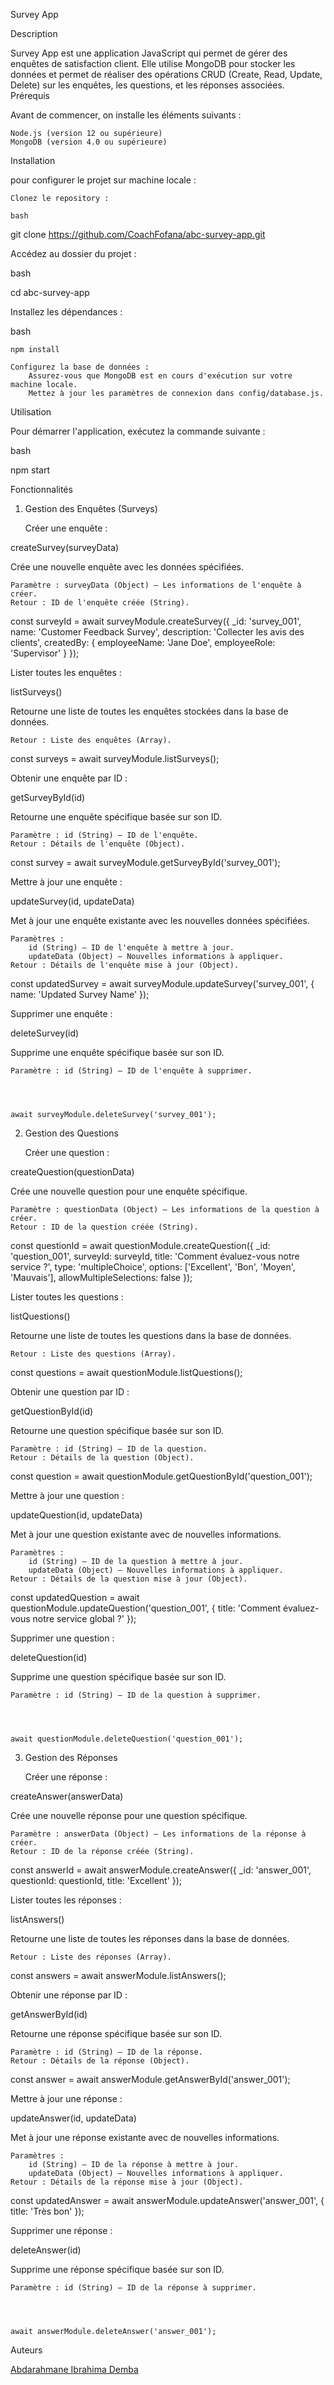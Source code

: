 Survey App

Description

Survey App est une application JavaScript qui permet de gérer des enquêtes de satisfaction client. Elle utilise MongoDB pour stocker les données et permet de réaliser des opérations CRUD (Create, Read, Update, Delete) sur les enquêtes, les questions, et les réponses associées.
Prérequis

Avant de commencer, on installe les éléments suivants :

    Node.js (version 12 ou supérieure)
    MongoDB (version 4.0 ou supérieure)

Installation

 pour configurer le projet sur  machine locale :

    Clonez le repository :

    bash

git clone https://github.com/CoachFofana/abc-survey-app.git

Accédez au dossier du projet :

bash

cd abc-survey-app

Installez les dépendances :

bash

    npm install

    Configurez la base de données :
        Assurez-vous que MongoDB est en cours d'exécution sur votre machine locale.
        Mettez à jour les paramètres de connexion dans config/database.js.

Utilisation

Pour démarrer l'application, exécutez la commande suivante :

bash

npm start

Fonctionnalités
1. Gestion des Enquêtes (Surveys)

    Créer une enquête :

    

createSurvey(surveyData)

Crée une nouvelle enquête avec les données spécifiées.

    Paramètre : surveyData (Object) – Les informations de l'enquête à créer.
    Retour : ID de l'enquête créée (String).


const surveyId = await surveyModule.createSurvey({
    _id: 'survey_001',
    name: 'Customer Feedback Survey',
    description: 'Collecter les avis des clients',
    createdBy: {
        employeeName: 'Jane Doe',
        employeeRole: 'Supervisor'
    }
});

Lister toutes les enquêtes :



listSurveys()

Retourne une liste de toutes les enquêtes stockées dans la base de données.

    Retour : Liste des enquêtes (Array).



const surveys = await surveyModule.listSurveys();

Obtenir une enquête par ID :

getSurveyById(id)

Retourne une enquête spécifique basée sur son ID.

    Paramètre : id (String) – ID de l'enquête.
    Retour : Détails de l'enquête (Object).


const survey = await surveyModule.getSurveyById('survey_001');

Mettre à jour une enquête :


updateSurvey(id, updateData)

Met à jour une enquête existante avec les nouvelles données spécifiées.

    Paramètres :
        id (String) – ID de l'enquête à mettre à jour.
        updateData (Object) – Nouvelles informations à appliquer.
    Retour : Détails de l'enquête mise à jour (Object).


const updatedSurvey = await surveyModule.updateSurvey('survey_001', { name: 'Updated Survey Name' });

Supprimer une enquête :


deleteSurvey(id)

Supprime une enquête spécifique basée sur son ID.

    Paramètre : id (String) – ID de l'enquête à supprimer.




    await surveyModule.deleteSurvey('survey_001');

2. Gestion des Questions

    Créer une question :

    

createQuestion(questionData)

Crée une nouvelle question pour une enquête spécifique.

    Paramètre : questionData (Object) – Les informations de la question à créer.
    Retour : ID de la question créée (String).




const questionId = await questionModule.createQuestion({
    _id: 'question_001',
    surveyId: surveyId,
    title: 'Comment évaluez-vous notre service ?',
    type: 'multipleChoice',
    options: ['Excellent', 'Bon', 'Moyen', 'Mauvais'],
    allowMultipleSelections: false
});

Lister toutes les questions :



listQuestions()

Retourne une liste de toutes les questions dans la base de données.

    Retour : Liste des questions (Array).




const questions = await questionModule.listQuestions();

Obtenir une question par ID :



getQuestionById(id)

Retourne une question spécifique basée sur son ID.

    Paramètre : id (String) – ID de la question.
    Retour : Détails de la question (Object).




const question = await questionModule.getQuestionById('question_001');

Mettre à jour une question :



updateQuestion(id, updateData)

Met à jour une question existante avec de nouvelles informations.

    Paramètres :
        id (String) – ID de la question à mettre à jour.
        updateData (Object) – Nouvelles informations à appliquer.
    Retour : Détails de la question mise à jour (Object).




const updatedQuestion = await questionModule.updateQuestion('question_001', { title: 'Comment évaluez-vous notre service global ?' });

Supprimer une question :



deleteQuestion(id)

Supprime une question spécifique basée sur son ID.

    Paramètre : id (String) – ID de la question à supprimer.




    await questionModule.deleteQuestion('question_001');

3. Gestion des Réponses

    Créer une réponse :

    

createAnswer(answerData)

Crée une nouvelle réponse pour une question spécifique.

    Paramètre : answerData (Object) – Les informations de la réponse à créer.
    Retour : ID de la réponse créée (String).




const answerId = await answerModule.createAnswer({
    _id: 'answer_001',
    questionId: questionId,
    title: 'Excellent'
});

Lister toutes les réponses :



listAnswers()

Retourne une liste de toutes les réponses dans la base de données.

    Retour : Liste des réponses (Array).




const answers = await answerModule.listAnswers();

Obtenir une réponse par ID :



getAnswerById(id)

Retourne une réponse spécifique basée sur son ID.

    Paramètre : id (String) – ID de la réponse.
    Retour : Détails de la réponse (Object).




const answer = await answerModule.getAnswerById('answer_001');

Mettre à jour une réponse :



updateAnswer(id, updateData)

Met à jour une réponse existante avec de nouvelles informations.

    Paramètres :
        id (String) – ID de la réponse à mettre à jour.
        updateData (Object) – Nouvelles informations à appliquer.
    Retour : Détails de la réponse mise à jour (Object).




const updatedAnswer = await answerModule.updateAnswer('answer_001', { title: 'Très bon' });

Supprimer une réponse :



deleteAnswer(id)

Supprime une réponse spécifique basée sur son ID.

    Paramètre : id (String) – ID de la réponse à supprimer.




    await answerModule.deleteAnswer('answer_001');

Auteurs

   [ Abdarahmane Ibrahima Demba](https://github.com/Abdarahmane/Brief-Nosql.git)